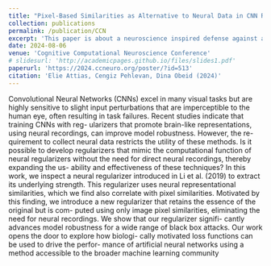 ```yaml
---
title: "Pixel-Based Similarities as Alternative to Neural Data in CNN Regularization Against Adversarial Attacks"
collection: publications
permalink: /publication/CCN
excerpt: 'This paper is about a neuroscience inspired defense against adversarial attacks for image classification tasks.'
date: 2024-08-06
venue: 'Cognitive Computational Neuroscience Conference'
# slidesurl: 'http://academicpages.github.io/files/slides1.pdf'
paperurl: 'https://2024.ccneuro.org/poster/?id=513'
citation: 'Elie Attias, Cengiz Pehlevan, Dina Obeid (2024)'
---
```


Convolutional Neural Networks (CNNs) excel in many visual
tasks but are highly sensitive to slight input perturbations that
are imperceptible to the human eye, often resulting in task
failures. Recent studies indicate that training CNNs with reg-
ularizers that promote brain-like representations, using neural
recordings, can improve model robustness. However, the re-
quirement to collect neural data restricts the utility of these
methods. Is it possible to develop regularizers that mimic
the computational function of neural regularizers without the
need for direct neural recordings, thereby expanding the us-
ability and effectiveness of these techniques? In this work,
we inspect a neural regularizer introduced in Li et al. (2019)
to extract its underlying strength. This regularizer uses neural
representational similarities, which we find also correlate with
pixel similarities. Motivated by this finding, we introduce a new
regularizer that retains the essence of the original but is com-
puted using only image pixel similarities, eliminating the need
for neural recordings. We show that our regularizer signifi-
cantly advances model robustness for a wide range of black
box attacks. Our work opens the door to explore how biologi-
cally motivated loss functions can be used to drive the perfor-
mance of artificial neural networks using a method accessible
to the broader machine learning community